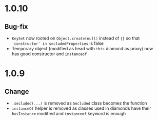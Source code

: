 # 1.0.10

## Bug-fix

- `KeySet` now rooted on `Object.create(null)` instead of `{}` so that `'constructor' in secludedProperties` is false
- Temporary object (modified as head with `this` diamond as proxy) now has good constructor and `instanceof`

# 1.0.9

## Change

- `.secluded(...)` is removed as `Secluded` class becomes the function
- `instanceOf` helper is removed as classes used in diamonds have their `hasInstance` modified and `instanceof` keyword is enough
